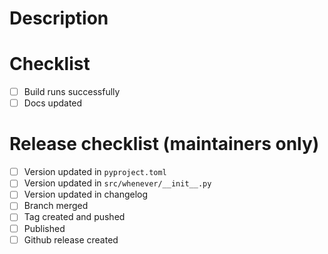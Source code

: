 # Description

<!-- add a description of your changes here -->

# Checklist

- [ ] Build runs successfully
- [ ] Docs updated

# Release checklist (maintainers only)

- [ ] Version updated in ``pyproject.toml``
- [ ] Version updated in ``src/whenever/__init__.py``
- [ ] Version updated in changelog
- [ ] Branch merged
- [ ] Tag created and pushed
- [ ] Published
- [ ] Github release created
